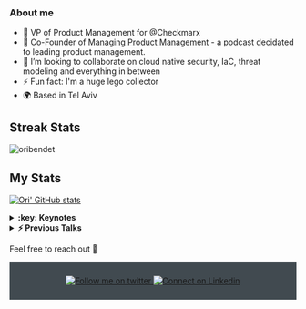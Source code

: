 ### About me
- 🔭 VP of Product Management for @Checkmarx
- :musical_note: Co-Founder of <a href="https://anchor.fm/mpm-podcast">Managing Product Management</a> - a podcast decidated to leading product management. 
- 👯 I’m looking to collaborate on cloud native security, IaC, threat modeling and everything in between
- ⚡ Fun fact: I'm a huge lego collector
- :earth_africa: Based in Tel Aviv
<!--
**oribendetcx/oribendetcx** is a ✨ _special_ ✨ repository because its `README.md` (this file) appears on your GitHub profile.

Here are some ideas to get you started:

- 🔭 I’m currently working on ...
- 🌱 I’m currently learning ...
- 👯 I’m looking to collaborate on ...
- 🤔 I’m looking for help with ...
- 💬 Ask me about ...
- 📫 How to reach me: ...
- 😄 Pronouns: ...
- ⚡ Fun fact: ...
-->
## Streak Stats
<img src="https://github-readme-streak-stats.herokuapp.com/?user=oribendetcx&theme=algolia" alt="oribendet"  />

## My Stats
[![Ori' GitHub stats](https://github-readme-stats.vercel.app/api?username=oribendetcx&theme=dracula)](https://github.com/oribendetcx/github-readme-stats&?theme=dark)



<details>
  <summary><b>:key: Keynotes</b></summary> 
  <a href="https://www.techstrongevents.com/secops-2024/agenda">Keynote - The SOC In The NOC</a> <br>
  <a href="https://www.developerweek.com/global/conference/cloud/agenda/">DeveloperWeek Cloud: The Cloud on the Horizon: Going Beyond AppSec: What Lies Ahead for Security, Development, and CloudSec Teams?</a> <br>
  <a href="https://youtu.be/LYAIn1ywVSs">Israel Clouds: The Cloud on the Horizon: Going Beyond AppSec: What Lies Ahead for Security, Development, and CloudSec Teams?</a> <br>
    <a href="https://checkmarx-tenerife2022.forms-wizard.biz/">Tenerife 2022: The Power of the Platform; The future is now!</a> <br>
</details>

<details> 
  <summary><b>⚡ Previous Talks</b></summary>
  <a href="https://sched.co/1S2fQ](https://www.alldaydevops.com/addo-speakers/ori-bendet">All Days DevOps 2023: The Dark Side of GenAI - Security Aspects of Using Generative AI Solutions </a> <br>
  <a href="https://sched.co/1S2fQ">AI DevWorld 2023 - Virtual Exclusive: The Dark Side of GenAI - Security Aspects of Using Generative AI Solutions </a> <br>
  <a href="https://sched.co/1H1Q5">DeveloperWeek: Stop Worrying about Vulnerabilities - A Practical Guide to Application Security in a DevSecOps World</a> <br>
  <a href="https://vimeo.com/647880002/357ed36cff](https://portal.awsevents.com/events/reinvent2022/dashboard/event/sessions">AWS re:invent - On the horizon: What’s next for security, development, and CloudSec teams? </a> <br>
  <a href="https://vimeo.com/647880002/357ed36cff">A Product Manager's guide to Open Source projects -PMF Europe 2021 </a> <br>
  <a href="https://youtu.be/Hs_YbAH9giI">Avoiding IaC misconfiguration (on multiple platforms)- YallaDevOps 2021 [Hebrew]</a> <br>
  <a href="https://youtu.be/56AM1wiIOss">Keeping Infrastructure as Code Secure (KICS)- Black Hat Asia 2021</a> <br> 
  <a href="https://youtu.be/eaD-tGMOKe8">Avoiding IaC misconfiguration - DevSecOps24</a> <br>
  <a href="https://youtu.be/Lwt5xOukme4">Product Tank TLV - Ori Bendet - Intuition vs. Data 2020 [Hebrew]</a> <br> 
  <a href="https://youtu.be/0wCfwSam_AY">Product Management - Success Stories: Ori Bendet 2020 [Hebrew]</a> <br> 
  <a href="https://youtu.be/q_6m6Gles50">Knowledge, learning and your bottom-line | TheMarker - Top 100 Companies 2019 (Hebrew) </a><br> 
  <a href="https://youtu.be/LA8rapXOK_0">Tales from the Dark Side - Selenium Conf 2016</a> <br>
  <a href="https://youtu.be/GGGgFRDDM5g">Testing your Software Testers AISTQ 2016 [Hebrew]</a> <br>
  
  <br/>

</details>

Feel free to reach out 💬
<div align="center" style="background:#414a50; padding: 25px 0;">
    <a href="https://twitter.com/bendet_ori">
        <img src="https://raw.githubusercontent.com/Iwi4a/iwi4a/master/assets/twitter.svg" alt="Follow me on twitter">
    </a>
     <a href="https://www.linkedin.com/in/oribendet/">
        <img src="https://raw.githubusercontent.com/Iwi4a/iwi4a/master/assets/linkedin.svg" alt="Connect on Linkedin">
    </a>
</div>
